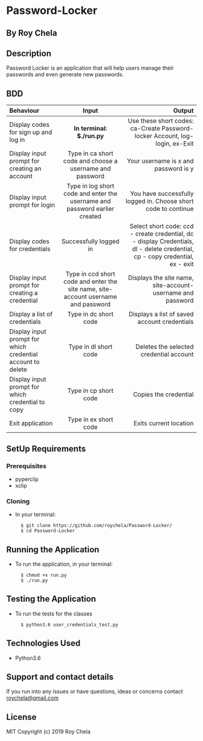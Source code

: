 # Password-Locker

## By Roy Chela

## Description
Password Locker is an application that will help users manage their passwords and even generate new passwords.

## BDD
| Behaviour | Input | Output |
| :---------------- | :---------------: | ------------------: |
| Display codes for sign up and log in | **In terminal: $./run.py** |Use these short codes: ca-Create Password-locker Account, log-login, ex-Exit |
| Display input prompt for creating an account |Type in ca short code and choose a username and password|Your username is x and password is y |
| Display input prompt for login|Type in log short code and enter the username and password earlier created| You have successfully logged in. Choose short code to continue |
| Display codes for credentials| Successfully logged in| Select short code: ccd - create credential, dc - display Credentials, dl - delete credential, cp - copy credential, ex - exit |
| Display input prompt for creating a credential |Type in ccd short code and enter the site name, site-account  username and password | Displays the site name, site-account-username and password |
| Display a list of credentials |Type in dc short code | Displays a list of saved account credentials |
| Display input prompt for which credential account to delete |Type in dl short code | Deletes the selected credential account|
| Display input prompt for which credential to copy |Type in cp short code | Copies the credential|
| Exit application |Type in ex short code| Exits current location |

## SetUp Requirements
### Prerequisites
* pyperclip
* xclip

### Cloning
* In your terminal:

        $ git clone https://github.com/roychela/Password-Locker/
        $ cd Password-Locker

## Running the Application
* To run the application, in your terminal:

        $ chmod +x run.py
        $ ./run.py

## Testing the Application
* To run the tests for the classes

        $ python3.6 user_credentials_test.py

## Technologies Used
* Python3.6

## Support and contact details

If you run into any issues or have questions, ideas or concerns contact roychela@gmail.com

## License
MIT Copyright (c) 2019 Roy Chela
